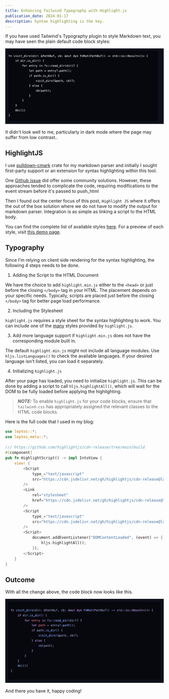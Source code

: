 ```yaml
---
title: Enhancing Tailwind Typography with Highlight.js
publication_date: 2024-01-17
description: Syntax highlighting is the key.
---
```


If you have used Tailwind's Typography plugin to style Markdown text, you may have seen the plain default code block styles:

![before](./before.png)


It didn't look well to me, particularly in dark mode where the page may suffer from low contrast..

## HighlightJS

I use [pulldown-cmark](https://github.com/raphlinus/pulldown-cmark) crate for my markdown parser and initially I sought first-party support or an extension for syntax highlighting within this tool.

One [Github issue](https://github.com/raphlinus/pulldown-cmark/issues/167) did offer some community solutions. However, these approaches tended to complicate the code, requiring modifications to the event stream before it's passed to push_html

Then I found out the center focus of this post, `Highlight JS` where it offers the out of the box solution where we do not have to modify the output for markdown parser. Integration is as simple as linking a script to the HTML body.

You can find the complete list of available styles [here](https://github.com/highlightjs/cdn-release/tree/main/build). For a preview of each style, visit [this demo page](https://highlightjs.org/demo).


## Typography

Since I'm relying on client side rendering for the syntax highlighting, the following 4 steps needs to be done.

1. Adding the Script to the HTML Document

We have the choice to add `highlight.min.js` either to the `<head>` or just before the closing `</body>` tag in your HTML. The placement depends on your specific needs. Typically, scripts are placed just before the closing `</body>` tag for better page load performance.

2. Including the Stylesheet

`highlight.js` requires a style sheet for the syntax highlighting to work. You can include one of the [many](https://github.com/highlightjs/cdn-release/tree/main/build/styles) styles provided by `highlight.js`.

3. Add more language support if `highlight.min.js` does not have the corresponding module built in.

The default `highlight.min.js` might not include all language modules. Use `hljs.listLanguages()` to check the available languages. If your desired language isn't listed, you can load it separately.

4. Initializing `highlight.js`

After your page has loaded, you need to initialize `highlight.js`. This can be done by adding a script to call `hljs.highlightAll()`, which will wait for the DOM to be fully loaded before applying the highlighting.

> **_NOTE:_** To enable `highlight.js` for your code blocks, ensure that `tailwind-css` has appropriately assigned the relevant classes to the HTML code blocks.

Here is the full code that I used in my blog:

```rust
use leptos::*;
use leptos_meta::*;

/// https://github.com/highlightjs/cdn-release/tree/main/build
#[component]
pub fn HighlightScript() -> impl IntoView {
    view! {
        <Script
            type_="text/javascript"
            src="https://cdn.jsdelivr.net/gh/highlightjs/cdn-release@latest/build/highlight.min.js"
        />
        <Link
            rel="stylesheet"
            href="https://cdn.jsdelivr.net/gh/highlightjs/cdn-release@latest/build/styles/base16/material-palenight.min.css"
        />
        <Script
            type_="text/javascript"
            src="https://cdn.jsdelivr.net/gh/highlightjs/cdn-release@latest/build/languages/dockerfile.min.js"
        />
        <Script>
            document.addEventListener("DOMContentLoaded", (event) => {
                hljs.highlightAll();
            });
        </Script>
    }
}
```

## Outcome

With all the change above, the code block now looks like this.

![after](./after.png)

And there you have it, happy coding!
